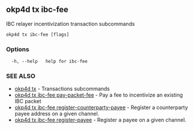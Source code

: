 ## okp4d tx ibc-fee

IBC relayer incentivization transaction subcommands

```
okp4d tx ibc-fee [flags]
```

### Options

```
  -h, --help   help for ibc-fee
```

### SEE ALSO

* [okp4d tx](okp4d_tx.md)	 - Transactions subcommands
* [okp4d tx ibc-fee pay-packet-fee](okp4d_tx_ibc-fee_pay-packet-fee.md)	 - Pay a fee to incentivize an existing IBC packet
* [okp4d tx ibc-fee register-counterparty-payee](okp4d_tx_ibc-fee_register-counterparty-payee.md)	 - Register a counterparty payee address on a given channel.
* [okp4d tx ibc-fee register-payee](okp4d_tx_ibc-fee_register-payee.md)	 - Register a payee on a given channel.
